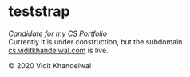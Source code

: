# teststrap
<em>Candidate for my CS Portfolio</em><br>
Currently it is under construction, but the subdomain [cs.viditkhandelwal.com](https://cs.viditkhandelwal.com) is live.

&copy; 2020 Vidit Khandelwal 
